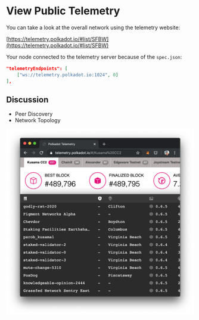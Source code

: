 # View Public Telemetry

You can take a look at the overall network using the telemetry website:

[https://telemetry.polkadot.io/#list/SFBW](https://telemetry.polkadot.io/#list/SFBW)

Your node connected to the telemetry server because of the `spec.json`:

```json
"telemetryEndpoints": [
    ["ws://telemetry.polkadot.io:1024", 0]
],
```

## Discussion

* Peer Discovery
* Network Topology

<!-- slide:break -->

![Polkadot Telemetry](./assets/telemetry.png)
